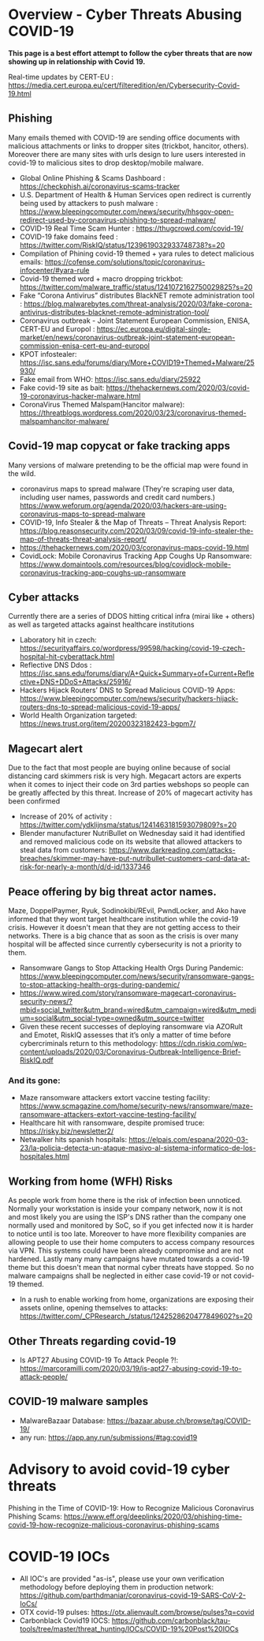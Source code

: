 # Overview - Cyber Threats Abusing COVID-19
**This page is a best effort attempt to follow the cyber threats that are now showing up in relationship with Covid 19.**

Real-time updates by CERT-EU : https://media.cert.europa.eu/cert/filteredition/en/Cybersecurity-Covid-19.html

## Phishing
Many emails themed with COVID-19 are sending office documents with malicious attachments or links to dropper sites (trickbot, hancitor, others). Moreover there are many sites with urls design to lure users interested in covid-19 to malicious sites to drop desktop/mobile malware.

- Global Online Phishing & Scams Dashboard : https://checkphish.ai/coronavirus-scams-tracker
- U.S. Department of Health & Human Services open redirect is currently being used by attackers to push malware : https://www.bleepingcomputer.com/news/security/hhsgov-open-redirect-used-by-coronavirus-phishing-to-spread-malware/
- COVID-19 Real Time Scam Hunter : https://thugcrowd.com/covid-19/
- COVID-19 fake domains feed : https://twitter.com/RiskIQ/status/1239619032933748738?s=20
- Compilation of Phining covid-19 themed + yara rules to detect malicious emails: https://cofense.com/solutions/topic/coronavirus-infocenter/#yara-rule
- Covid-19 themed word + macro dropping trickbot:  https://twitter.com/malware_traffic/status/1241072162750029825?s=20
- Fake “Corona Antivirus” distributes BlackNET remote administration tool : https://blog.malwarebytes.com/threat-analysis/2020/03/fake-corona-antivirus-distributes-blacknet-remote-administration-tool/
- Coronavirus outbreak - Joint Statement European Commission, ENISA, CERT-EU and Europol : https://ec.europa.eu/digital-single-market/en/news/coronavirus-outbreak-joint-statement-european-commission-enisa-cert-eu-and-europol
- KPOT infostealer: https://isc.sans.edu/forums/diary/More+COVID19+Themed+Malware/25930/
- Fake email from WHO: https://isc.sans.edu/diary/25922
- Fake covid-19 site as bait: https://thehackernews.com/2020/03/covid-19-coronavirus-hacker-malware.html
- CoronaVirus Themed Malspam(Hancitor malware): https://threatblogs.wordpress.com/2020/03/23/coronavirus-themed-malspamhancitor-malware/

## Covid-19 map copycat or fake tracking apps
Many versions of malware pretending to be the official map were found in the wild.
- coronavirus maps to spread malware (They're scraping user data, including user names, passwords and credit card numbers.) https://www.weforum.org/agenda/2020/03/hackers-are-using-coronavirus-maps-to-spread-malware 
- COVID-19, Info Stealer &  the Map of Threats – Threat Analysis Report: https://blog.reasonsecurity.com/2020/03/09/covid-19-info-stealer-the-map-of-threats-threat-analysis-report/
- https://thehackernews.com/2020/03/coronavirus-maps-covid-19.html
- CovidLock: Mobile Coronavirus Tracking App Coughs Up Ransomware: https://www.domaintools.com/resources/blog/covidlock-mobile-coronavirus-tracking-app-coughs-up-ransomware

## Cyber attacks
Currently there are a series of DDOS hitting critical infra (mirai like + others) as well as targeted attacks against healthcare institutions
- Laboratory hit in czech:  https://securityaffairs.co/wordpress/99598/hacking/covid-19-czech-hospital-hit-cyberattack.html
- Reflective DNS Ddos : https://isc.sans.edu/forums/diary/A+Quick+Summary+of+Current+Reflective+DNS+DDoS+Attacks/25916/
- Hackers Hijack Routers’ DNS to Spread Malicious COVID-19 Apps: https://www.bleepingcomputer.com/news/security/hackers-hijack-routers-dns-to-spread-malicious-covid-19-apps/
- World Health Organization targeted: https://news.trust.org/item/20200323182423-bgpm7/


## Magecart alert
Due to the fact that most people are buying online because of social distancing card skimmers risk is very high. Megacart actors are experts when it comes to inject their code on 3rd parties webshops so people can be greatly affected by this threat. Increase of 20% of magecart activity has been confirmed
- Increase of 20% of activity : https://twitter.com/ydklijnsma/status/1241463181593079809?s=20
- Blender manufacturer NutriBullet on Wednesday said it had identified and removed malicious code on its website that allowed attackers to steal data from customers: https://www.darkreading.com/attacks-breaches/skimmer-may-have-put-nutribullet-customers-card-data-at-risk-for-nearly-a-month/d/d-id/1337346

## Peace offering by big threat actor names.
Maze, DoppelPaymer, Ryuk, Sodinokibi/REvil, PwndLocker, and Ako have informed that they wont target healthcare institution while the covid-19 crisis. However it doesn't mean that they are not getting access to their networks. There is a big chance that as soon as the crisis is over many hospital will be affected since currently cybersecurity is not a priority to them.
- Ransomware Gangs to Stop Attacking Health Orgs During Pandemic: https://www.bleepingcomputer.com/news/security/ransomware-gangs-to-stop-attacking-health-orgs-during-pandemic/
- https://www.wired.com/story/ransomware-magecart-coronavirus-security-news/?mbid=social_twitter&utm_brand=wired&utm_campaign=wired&utm_medium=social&utm_social-type=owned&utm_source=twitter
- Given these recent successes of deploying ransomware via AZORult and Emotet, RiskIQ assesses that it’s only a matter of time before cybercriminals return to this methodology: https://cdn.riskiq.com/wp-content/uploads/2020/03/Coronavirus-Outbreak-Intelligence-Brief-RiskIQ.pdf
### And its gone:
- Maze ransomware attackers extort vaccine testing facility: https://www.scmagazine.com/home/security-news/ransomware/maze-ransomware-attackers-extort-vaccine-testing-facility/
- Healthcare hit with ransomware, despite promised truce: https://risky.biz/newsletter2/
- Netwalker hits spanish hospitals: https://elpais.com/espana/2020-03-23/la-policia-detecta-un-ataque-masivo-al-sistema-informatico-de-los-hospitales.html

## Working from home (WFH) Risks
As people work from home there is the risk of infection been unnoticed. Normally your workstation is inside your company network, now it is not and most likely you are using the ISP's DNS rather than the company one normally used and monitored by SoC, so if you get infected now it is harder to notice until is too late. Moreover to have more flexibility companies are allowing people to use their home computers to access company resources via VPN. This systems could have been already compromise and are not hardened. Lastly many many campaigns have mutated towards a covid-19 theme but this doesn't mean that normal cyber threats have stopped. So no malware campaigns shall be neglected in either case covid-19 or not covid-19 themed.

- In a rush to enable working from home, organizations are exposing their assets online, opening themselves to attacks: https://twitter.com/_CPResearch_/status/1242528620477849602?s=20

## Other Threats regarding covid-19
- Is APT27 Abusing COVID-19 To Attack People ?!: https://marcoramilli.com/2020/03/19/is-apt27-abusing-covid-19-to-attack-people/ 

## COVID-19 malware samples 
- MalwareBazaar Database: https://bazaar.abuse.ch/browse/tag/COVID-19/
- any run: https://app.any.run/submissions/#tag:covid19

# Advisory to avoid covid-19 cyber threats
Phishing in the Time of COVID-19: How to Recognize Malicious Coronavirus Phishing Scams: https://www.eff.org/deeplinks/2020/03/phishing-time-covid-19-how-recognize-malicious-coronavirus-phishing-scams

# COVID-19 IOCs
- All IOC's are provided "as-is", please use your own verification methodology before deploying them in production network: https://github.com/parthdmaniar/coronavirus-covid-19-SARS-CoV-2-IoCs/
- OTX covid-19 pulses: https://otx.alienvault.com/browse/pulses?q=covid
- Carbonblack Covid19 IOCS: https://github.com/carbonblack/tau-tools/tree/master/threat_hunting/IOCs/COVID-19%20Post%20IOCs






